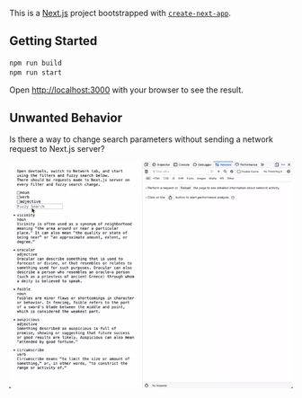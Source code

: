 This is a [Next.js](https://nextjs.org/) project bootstrapped with [`create-next-app`](https://github.com/vercel/next.js/tree/canary/packages/create-next-app).

## Getting Started

```bash
npm run build
npm run start
```

Open [http://localhost:3000](http://localhost:3000) with your browser to see the result.

## Unwanted Behavior

Is there a way to change search parameters without sending a network request to Next.js server?

![screen record](screenrecord.webp)
